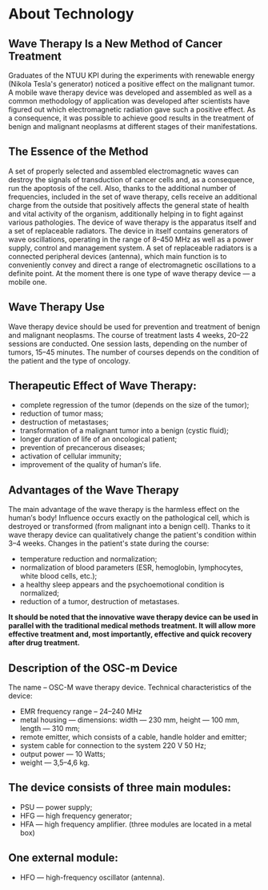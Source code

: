 # About Technology
## Wave Therapy Is a New Method of Cancer Treatment
Graduates of the NTUU KPI during the experiments with renewable energy (Nikola Tesla's generator) noticed a positive effect on the malignant tumor. A mobile wave therapy device was developed and assembled as well as a common methodology of application was developed after scientists have figured out which electromagnetic radiation gave such a positive effect. As a consequence, it was possible to achieve good results in the treatment of benign and malignant neoplasms at different stages of their manifestations.
## The Essence of the Method
A set of properly selected and assembled electromagnetic waves can destroy the signals of transduction of cancer cells and, as a consequence, run the apoptosis of the cell. Also, thanks to the additional number of frequencies, included in the set of wave therapy, cells receive an additional charge from the outside that positively affects the general state of health and vital activity of the organism, additionally helping in to fight against various pathologies. The device of wave therapy is the apparatus itself and a set of replaceable radiators.
The device in itself contains generators of wave oscillations, operating in the range of 8–450 MHz as well as a power supply, control and management system. A set of replaceable radiators is a connected peripheral devices (antenna), which main function is to conveniently convey and direct a range of electromagnetic oscillations to a definite point. At the moment there is one type of wave therapy device — a mobile one.
## Wave Therapy Use
Wave therapy device should be used for prevention and treatment of benign and malignant neoplasms.
The course of treatment lasts 4 weeks, 20–22 sessions are conducted. One session lasts, depending on the number of tumors, 15–45 minutes. The number of courses depends on the condition of the patient and the type of oncology.
## Therapeutic Effect of Wave Therapy:
* complete regression of the tumor (depends on the size of the tumor);
* reduction of tumor mass;
* destruction of metastases;
* transformation of a malignant tumor into a benign (cystic fluid);
* longer duration of life of an oncological patient;
* prevention of precancerous diseases;
* activation of cellular immunity;
* improvement of the quality of human′s life.
## Advantages of the Wave Therapy
The main advantage of the wave therapy is the harmless effect on the human′s body!
Influence occurs exactly on the pathological cell, which is destroyed or transformed (from malignant into a benign cell). Thanks to it wave therapy device can qualitatively change the patient's condition within 3–4 weeks.
Changes in the patient's state during the course:
* temperature reduction and normalization;
* normalization of blood parameters (ESR, hemoglobin, lymphocytes, white blood cells, etc.);
* a healthy sleep appears and the psychoemotional condition is normalized;
* reduction of a tumor, destruction of metastases.

**It should be noted that the innovative wave therapy device can be used in parallel with the traditional medical methods treatment.
It will allow more effective treatment and, most importantly, effective and quick recovery after drug treatment.**
## Description of the OSC-m Device
The name – OSC-M wave therapy device.
Technical characteristics of the device:
* EMR frequency range – 24–240 MHz
* metal housing — dimensions: width — 230 mm, height — 100 mm, length — 310 mm;
* remote emitter, which consists of a cable, handle holder and emitter;
* system cable for connection to the system 220 V 50 Hz;
* output power — 10 Watts;
* weight — 3,5–4,6 kg.
## The device consists of three main modules:
* PSU — power supply;
* HFG — high frequency generator;
* HFA — high frequency amplifier.
(three modules are located in a metal box)
## One external module:
* HFO — high-frequency oscillator (antenna).
